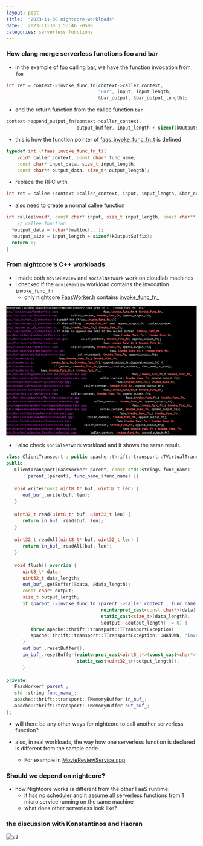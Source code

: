 ```yaml
---
layout: post
title:  "2023-11-30 nightcore-workloads"
date:   2023-11-30 1:53:46 -0500
categories: serverless functions
---
```


### How clang merge serverless functions foo and bar
- in the example of [foo](https://github.com/zyuxuan0115/nightcore/blob/asplos-release/examples/c/foo.c#L35) calling [bar](https://github.com/zyuxuan0115/nightcore/blob/asplos-release/examples/c/bar.c#L36), we have the function invocation from `foo`

```cpp
int ret = context->invoke_func_fn(context->caller_context, 
                                  "Bar", input, input_length,
                                  &bar_output, &bar_output_length);
``` 

- and the return function from the callee function `bar`

```cpp
context->append_output_fn(context->caller_context,
                          output_buffer, input_length + sizeof(kOutputSuffix));
```

- this is how the function pointer of [faas_invoke_func_fn_t]() is defined

```cpp
typedef int (*faas_invoke_func_fn_t)(
    void* caller_context, const char* func_name,
    const char* input_data, size_t input_length,
    const char** output_data, size_t* output_length);
```

- replace the RPC with 

```cpp
int ret = callee (context->caller_context, input, input_length, &bar_output, &bar_output_length);
```

- also need to create a normal callee function

```cpp
int callee(void*, const char* input, size_t input_length, const char** output_data, size_t* output_length){
	// callee function
  *output_data = (char*)malloc(...);
  *output_size = input_length + sizeof(kOutputSuffix);
  return 0;
}
```

### From nightcore's C++ workloads
- I made both `movieReview` and `socialNetwork` work on cloudlab machines 
- I checked if the `movieReview` workload contains the invocation `invoke_func_fn` 
	+ only nightcore [FaasWorker.h](https://github.com/zyuxuan0115/nightcore-test/blob/main/moviereview_singlenode/DeathStarBench/mediaMicroservices/src/FaasWorker.h) contains [invoke_func_fn_](https://github.com/zyuxuan0115/nightcore-test/blob/main/moviereview_singlenode/DeathStarBench/mediaMicroservices/src/FaasWorker.h)

![s1](/assets/2023-11-29/S1.png)

- I also check `socialNetwork` workload and it shows the same result.

```cpp
class ClientTransport : public apache::thrift::transport::TVirtualTransport<ClientTransport> {
public:
   ClientTransport(FaasWorker* parent, const std::string& func_name)
      : parent_(parent), func_name_(func_name) {}

   void write(const uint8_t* buf, uint32_t len) {
      out_buf_.write(buf, len);
   }

   uint32_t read(uint8_t* buf, uint32_t len) {
      return in_buf_.read(buf, len);
   }

   uint32_t readAll(uint8_t* buf, uint32_t len) {
      return in_buf_.readAll(buf, len);
   }

   void flush() override {
      uint8_t* data;
      uint32_t data_length;
      out_buf_.getBuffer(&data, &data_length);
      const char* output;
      size_t output_length;
      if (parent_->invoke_func_fn_(parent_->caller_context_, func_name_.c_str(),
                                   reinterpret_cast<const char*>(data),
                                   static_cast<size_t>(data_length),
                                   &output, &output_length) != 0) {
         throw apache::thrift::transport::TTransportException(
         apache::thrift::transport::TTransportException::UNKNOWN, "invoke_func call failed");
      }
      out_buf_.resetBuffer();
      in_buf_.resetBuffer(reinterpret_cast<uint8_t*>(const_cast<char*>(output)),
                          static_cast<uint32_t>(output_length));
      }

private:
   FaasWorker* parent_;
   std::string func_name_;
   apache::thrift::transport::TMemoryBuffer in_buf_;
   apache::thrift::transport::TMemoryBuffer out_buf_;
};
```

- will there be any other ways for nightcore to call another serverless function?

- also, in real workloads, the way how one serverless function is declared is different from the sample code
	+ For example in [MovieReviewService.cpp](https://github.com/zyuxuan0115/nightcore-test/blob/main/moviereview_singlenode/DeathStarBench/mediaMicroservices/src/MovieReviewService/MovieReviewService.cpp)

### Should we depend on nightcore?
- how Nightcore works is different from the other FaaS runtime.
	+ it has no scheduler and it assume all serverless functions from 1 micro service running on the same machine 
	+ what does other serverless look like?


### the discussion with Konstantinos and Haoran

![s2](/assets/2023-11-29/s2.png)

